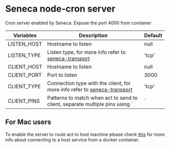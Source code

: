 # Seneca node-cron server

Cron server enabled by Seneca. Expose the port 4000 from container

| Variables | Description | Default |
|-----------|-------------|---------|
| LISTEN_HOST | Hostname to listen | null |
| LISTEN_TYPE | Listen type, for more info refer to [seneca-transport](https://github.com/senecajs/seneca-transport) | 'tcp' |
| CLIENT_HOST | Hostname to listen | null |
| CLIENT_PORT | Port to listen | 3000 |
| CLIENT_TYPE | Connection type with the client, for more info refer to [seneca-transport](https://github.com/senecajs/seneca-transport) | 'tcp' |
| CLIENT_PINS | Patterns to match when act to send to client, separate multiple pins using `|` | [] |

## For Mac users
To enable the server to route act to host machine please check [this](https://docs.docker.com/docker-for-mac/networking/#/use-cases-and-workarounds) for more info about connecting to a host service from a docker container.
